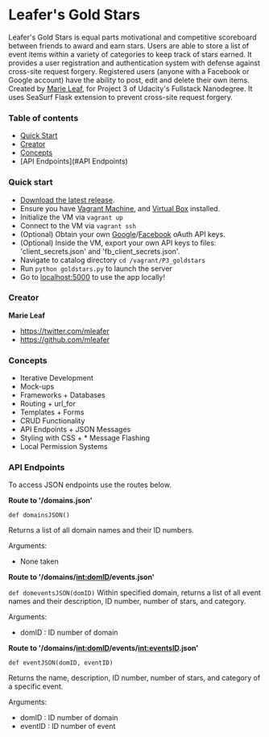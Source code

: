 # Leafer's Gold Stars

Leafer's Gold Stars is equal parts motivational and competitive scoreboard between friends to award and earn stars. Users are able to store a list of event items within a variety of categories to keep track of stars earned. It provides a user registration and authentication system with defense against cross-site request forgery. Registered users (anyone with a Facebook or Google account) have the ability to post, edit and delete their own items. Created by [Marie Leaf](https://twitter.com/mleafer), for Project 3 of Udacity's Fullstack Nanodegree. It uses SeaSurf Flask extension to prevent cross-site request forgery.


### Table of contents

* [Quick Start](#quick-start)
* [Creator](#creator)
* [Concepts](#concepts)
* [API Endpoints](#API Endpoints)

### Quick start

* [Download the latest release](https://github.com/mleafer/fullstacknanodegree/archive/master.zip).
* Ensure you have [Vagrant Machine](https://www.vagrantup.com/), and [Virtual Box](https://www.virtualbox.org/) installed.
* Initialize the VM via `vagrant up`
* Connect to the VM via `vagrant ssh`
* (Optional) Obtain your own [Google](https://console.developers.google.com)/[Facebook](https://developers.facebook.com/) oAuth API keys.
* (Optional) Inside the VM, export your own API keys to files: 'client_secrets.json' and 'fb_client_secrets.json'.
* Navigate to catalog directory `cd /vagrant/P3_goldstars`
* Run `python goldstars.py` to launch the server
* Go to [localhost:5000](http://localhost:5000/domains/) to use the app locally! 


### Creator

**Marie Leaf**

* <https://twitter.com/mleafer>
* <https://github.com/mleafer>

### Concepts 
* Iterative Development
* Mock-ups
* Frameworks + Databases
* Routing + url_for
* Templates + Forms
* CRUD Functionality
* API Endpoints + JSON Messages
* Styling with CSS + * Message Flashing
* Local Permission Systems

### API Endpoints
To access JSON endpoints use the routes below.

**Route to '/domains.json'**

`def domainsJSON()`

Returns a list of all domain names and their ID numbers.

Arguments:
- None taken

**Route to '/domains/<int:domID>/events.json'**

`def domeventsJSON(domID)`
Within specified domain, returns a list of all event names and their description, ID number, number of stars, and category.

Arguments:
- domID : ID number of domain

**Route to '/domains/<int:domID>/events/<int:eventsID>.json'**

`def eventJSON(domID, eventID)`

Returns the name, description, ID number, number of stars, and category of a specific event.

Arguments:
- domID : ID number of domain
- eventID : ID number of event
